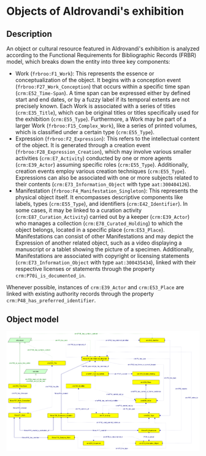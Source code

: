 # Objects of Aldrovandi's exhibition

## Description
An object or cultural resource featured in Aldrovandi's exhibition is analyzed according to the Functional Requirements for Bibliographic Records (FRBR) model, which breaks down the entity into three key components:

* Work (`frbroo:F1_Work`): This represents the essence or conceptualization of the object. It begins with a conception event (`frbroo:F27_Work_Conception`) that occurs within a specific time span (`crm:E52_Time-Span`). A time span can be expressed either by defined start and end dates, or by a fuzzy label if its temporal extents are not precisely known. Each Work is associated with a series of titles (`crm:E35_Title`), which can be original titles or titles specifically used for the exhibition (`crm:E55_Type`). Furthermore, a Work may be part of a larger Work (`frbroo:F15_Complex_Work`), like a series of printed volumes, which is classified under a certain type (`crm:E55_Type`).
* Expression (`frbroo:F2_Expression`): This refers to the intellectual content of the object. It is generated through a creation event (`frbroo:F28_Expression_Creation`), which may involve various smaller activities (`crm:E7_Activity`) conducted by one or more agents (`crm:E39_Actor`) assuming specific roles (`crm:E55_Type`). Additionally, creation events employ various creation techniques (`crm:E55_Type`). Expressions can also be associated with one or more subjects related to their contents (`crm:E73_Information_Object` with type `aat:300404126`).
* Manifestation (`frbroo:F4_Manifestation_Singleton`): This represents the physical object itself. It encompasses descriptive components like labels, types (`crm:E55_Type`), and identifiers (`crm:E42_Identifier`). In some cases, it may be linked to a curation activity (`crm:E87_Curation_Activity`) carried out by a keeper (`crm:E39_Actor`) who manages a collection (`crm:E78_Curated_Holding`) to which the object belongs, located in a specific place (`crm:E53_Place`). Manifestations can consist of other Manifestations and may depict the Expression of another related object, such as a video displaying a manuscript or a tablet showing the picture of a specimen. Additionally, Manifestations are associated with copyright or licensing statements (`crm:E73_Information_Object` with type `aat:300435434`), linked with their respective licenses or statements through the property `crm:P70i_is_documented_in`.

Whenever possible, instances of `crm:E39_Actor` and `crm:E53_Place` are linked with existing authority records through the property `crm:P48_has_preferred_identifier`.

## Object model
![Object model](diagrams\object-model.png)
